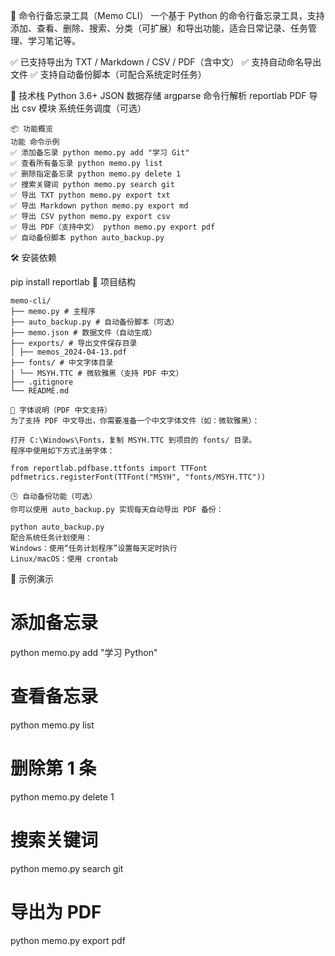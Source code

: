 📘 命令行备忘录工具（Memo CLI）
一个基于 Python 的命令行备忘录工具，支持添加、查看、删除、搜索、分类（可扩展）和导出功能，适合日常记录、任务管理、学习笔记等。

✅ 已支持导出为 TXT / Markdown / CSV / PDF（含中文）
✅ 支持自动命名导出文件
✅ 支持自动备份脚本（可配合系统定时任务）

🧰 技术栈
Python 3.6+
JSON 数据存储
argparse 命令行解析
reportlab PDF 导出
csv 模块
系统任务调度（可选）

```
📦 功能概览
功能 命令示例
✅ 添加备忘录 python memo.py add "学习 Git"
✅ 查看所有备忘录 python memo.py list
✅ 删除指定备忘录 python memo.py delete 1
✅ 搜索关键词 python memo.py search git
✅ 导出 TXT python memo.py export txt
✅ 导出 Markdown python memo.py export md
✅ 导出 CSV python memo.py export csv
✅ 导出 PDF（支持中文） python memo.py export pdf
✅ 自动备份脚本 python auto_backup.py
```

🛠️ 安装依赖

pip install reportlab
📁 项目结构

```
memo-cli/
├── memo.py # 主程序
├── auto_backup.py # 自动备份脚本（可选）
├── memo.json # 数据文件（自动生成）
├── exports/ # 导出文件保存目录
│ ├── memos_2024-04-13.pdf
├── fonts/ # 中文字体目录
│ └── MSYH.TTC # 微软雅黑（支持 PDF 中文）
├── .gitignore
└── README.md
```

```
📄 字体说明（PDF 中文支持）
为了支持 PDF 中文导出，你需要准备一个中文字体文件（如：微软雅黑）：

打开 C:\Windows\Fonts，复制 MSYH.TTC 到项目的 fonts/ 目录。
程序中使用如下方式注册字体：

from reportlab.pdfbase.ttfonts import TTFont
pdfmetrics.registerFont(TTFont("MSYH", "fonts/MSYH.TTC"))
```

```
🕒 自动备份功能（可选）
你可以使用 auto_backup.py 实现每天自动导出 PDF 备份：

python auto_backup.py
配合系统任务计划使用：
Windows：使用“任务计划程序”设置每天定时执行
Linux/macOS：使用 crontab
```

🧪 示例演示

# 添加备忘录

python memo.py add "学习 Python"

# 查看备忘录

python memo.py list

# 删除第 1 条

python memo.py delete 1

# 搜索关键词

python memo.py search git

# 导出为 PDF

python memo.py export pdf
